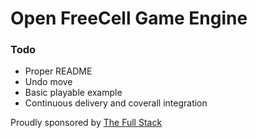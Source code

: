 # Open FreeCell Game Engine


### Todo
* Proper README
* Undo move
* Basic playable example
* Continuous delivery and coverall integration



Proudly sponsored by [The Full Stack](http://thefullstack.xyz)

